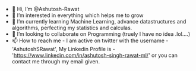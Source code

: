 - 👋 Hi, I’m @Ashutosh-Rawat
- 👀 I’m interested in everything which helps me to grow
- 🌱 I’m currently learning Machine Learning, advance datastructures and algorithms, perfecting my statistics and calculas.
- 💞️ I’m looking to collaborate on Programming (truely I have no idea .lol....)
- 📫 How to reach me - I am active on twitter with the username - 'AshutoshSRawat', My Linkedin Profile is - 'https://www.linkedin.com/in/ashutosh-singh-rawat-ml/' or you can contact me through my email given.

<!---
Ashutosh-Rawat/Ashutosh-Rawat is a ✨ special ✨ repository because its `README.md` (this file) appears on your GitHub profile.
You can click the Preview link to take a look at your changes.
--->
